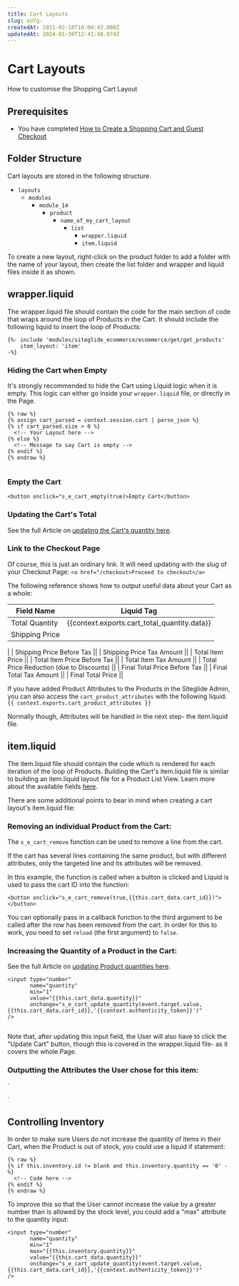 ```yaml
---
title: Cart Layouts
slug: vU7g-
createdAt: 2021-02-18T16:04:43.000Z
updatedAt: 2024-01-30T12:41:48.974Z
---
```


# Cart Layouts

How to customise the Shopping Cart Layout

## Prerequisites

* You have completed [How to Create a Shopping Cart and Guest Checkout](https://help.siteglide.com/article/163-how-to-set-up-a-shopping-cart-and-guest-checkout-tutorial)

## Folder Structure

Cart layouts are stored in the following structure.

* `layouts`
  * `modules`
    * `module_14`
      * `product`
        * `name_of_my_cart_layout`
          * `list`
            * `wrapper.liquid`
            * `item.liquid`

To create a new layout, right-click on the product folder to add a folder with the name of your layout, then create the list folder and wrapper and liquid files inside it as shown.

## wrapper.liquid

The wrapper.liquid file should contain the code for the main section of code that wraps around the loop of Products in the Cart. It should include the following liquid to insert the loop of Products:

```liquid
{%- include 'modules/siteglide_ecommerce/ecommerce/get/get_products'
    item_layout: 'item' 
-%}

```

### Hiding the Cart when Empty

It's strongly recommended to hide the Cart using Liquid logic when it is empty. This logic can either go inside your `wrapper.liquid` file, or directly in the Page.

```liquid
{% raw %}
{% assign cart_parsed = context.session.cart | parse_json %}
{% if cart_parsed.size > 0 %}
  <!-- Your Layout here -->
{% else %}
  <!-- Message to say Cart is empty -->
{% endif %}
{% endraw %}


```

### Empty the Cart

`<button onclick="s_e_cart_empty(true)>Empty Cart</button>`

### Updating the Cart's Total

See the full Article on [updating the Cart's quantity here](https://developers.siteglide.com/updating-the-quantity-of-items-in-the-cart).

### Link to the Checkout Page

Of course, this is just an ordinary link. It will need updating with the slug of your Checkout Page: `<a href="/checkout>Proceed to checkout</a>`

The following reference shows how to output useful data about your Cart as a whole:

| **Field Name** | **Liquid Tag**                                   |
| -------------- | ------------------------------------------------ |
| Total Quantity | \{{context.exports.cart\_total\_quantity.data\}} |
| Shipping Price |                                                  |

\| | Shipping Price Before Tax || | Shipping Price Tax Amount || | Total Item Price || | Total Item Price Before Tax || | Total Item Tax Amount || | Total Price Reduction (due to Discounts) || | Final Total Price Before Tax || | Final Total Tax Amount || | Final Total Price ||

If you have added Product Attributes to the Products in the Siteglide Admin, you can also access the `cart_product_attributes` with the following liquid: `{{ context.exports.cart_product_attributes }}`

Normally though, Attributes will be handled in the next step- the item.liquid file.

## item.liquid

The item.liquid file should contain the code which is rendered for each iteration of the loop of Products. Building the Cart's item.liquid file is similar to building an item.liquid layout file for a Product List View. Learn more about the available fields [here](https://developers.siteglide.com/liquid-reference-for-product-and-attribute-layouts).

There are some additional points to bear in mind when creating a cart layout's item.liquid file:

### Removing an individual Product from the Cart:

The `s_e_cart_remove` function can be used to remove a line from the cart.

If the cart has several lines containing the same product, but with different attributes, only the targeted line and its attributes will be removed.

In this example, the function is called when a button is clicked and Liquid is used to pass the cart ID into the function:

`<button onclick="s_e_cart_remove(true,{{this.cart_data.cart_id}})"></button>`

You can optionally pass in a callback function to the third argument to be called after the row has been removed from the cart. In order for this to work, you need to set `reload` (the first argument) to `false`.

### Increasing the Quantity of a Product in the Cart:

See the full Article on [updating Product quantities here](https://developers.siteglide.com/updating-the-quantity-of-items-in-the-cart).

```liquid
<input type="number" 
       name="quantity" 
       min="1" 
       value="{{this.cart_data.quantity}}" 
       onchange="s_e_cart_update_quantity(event.target.value,{{this.cart_data.cart_id}},'{{context.authenticity_token}}')"
/>


```

Note that, after updating this input field, the User will also have to click the "Update Cart" button, though this is covered in the wrapper.liquid file- as it covers the whole Page.

### Outputting the Attributes the User chose for this item:

\`

\`

## Controlling Inventory

In order to make sure Users do not increase the quantity of items in their Cart, when the Product is out of stock, you could use a liquid if statement:

```liquid
{% raw %}
{% if this.inventory.id != blank and this.inventory.quantity == '0' -%}
  <!-- Code here -->
{% endif %}
{% endraw %}

```

To improve this so that the User cannot increase the value by a greater number than is allowed by the stock level, you could add a "max" attribute to the quantity input:

```liquid
<input type="number" 
       name="quantity" 
       min="1" 
       max="{{this.inventory.quantity}}" 
       value="{{this.cart_data.quantity}}" 
       onchange="s_e_cart_update_quantity(event.target.value,{{this.cart_data.cart_id}},'{{context.authenticity_token}}')"
/>
```
